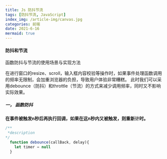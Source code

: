 ```yaml
---
title: Js 防抖节流
tags: [防抖节流, JavaScript]
index_img: /article-img/canvas.jpg
categories: 前端
date: 2021-6-16
mermaid: true
---
```


#### 防抖和节流
  函数防抖与节流的使用场景与实现方法
  <!-- more -->
  在进行窗口的resize、scroll，输入框内容校验等操作时，如果事件处理函数调用的频率无限制，会加重浏览器的负担，导致用户体验非常糟糕。
  此时我们可以采用debounce（防抖）和throttle（节流）的方式来减少调用频率，同时又不影响实际效果。

 ##### 一， 函数防抖
   **在事件被触发n秒后再执行回调，如果在这n秒内又被触发，则重新计时。**
  ```js
  /**
   *description
  */
    function debounce(callBack, delay){
      let timer = null
    }
  ```